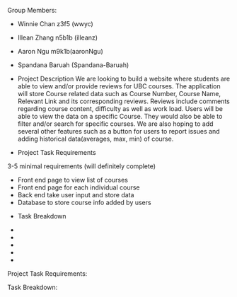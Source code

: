 Group Members:
* Winnie Chan z3f5 (wwyc)
* Illean Zhang n5b1b (illeanz)
* Aaron Ngu m9k1b(aaronNgu)
* Spandana Baruah (Spandana-Baruah)



* Project Description
We are looking to build a website where students are able to view and/or provide reviews for UBC courses. The application will store Course related data such as Course Number, Course Name, Relevant Link and its corresponding reviews. Reviews include comments regarding course content, difficulty as well as work load. Users will be able to view the data on a specific Course. They would also be able to filter and/or search for specific courses. We are also hoping to add several other features such as a button for users to report issues and adding historical data(averages, max, min) of course.


* Project Task Requirements

3-5 minimal requirements (will definitely complete)
- Front end page to view list of courses
- Front end page for each individual course
- Back end take user input and store data
- Database to store course info added by users

* Task Breakdown

-
-
-
-
-


Project Task Requirements:

Task Breakdown:
